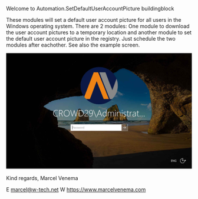 Welcome to Automation.SetDefaultUserAccountPicture buildingblock

These modules will set a default user account picture for all users in the Windows operating system. There are 2 modules: One module to download the user account pictures to a temporary location and another module to set the default user account picture in the registry.
Just schedule the two modules after eachother.
See also the example screen.

![alt text](https://raw.githubusercontent.com/marcelvenema/RESONE.Hub/master/Automation.SetDefaultUserAccountPicture/example.jpg)

Kind regards,
Marcel Venema

E marcel@w-tech.net W https://www.marcelvenema.com
